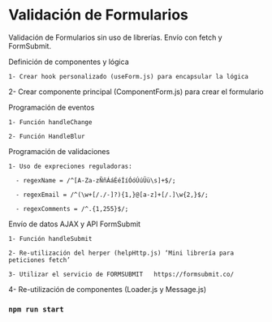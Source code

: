 # Validación de Formularios

Validación de Formularios sin uso de librerías. Envío con fetch y FormSubmit.   

Definición de componentes y lógica 

	1- Crear hook personalizado (useForm.js) para encapsular la lógica 

  2- Crear componente principal (ComponentForm.js) para crear el formulario 

Programación de eventos  

	1- Función handleChange 

	2- Función HandleBlur 

Programación de validaciones  

	1- Uso de expreciones reguladoras: 

      - regexName = /^[A-Za-zÑñÁáÉéÍíÓóÚúÜü\s]+$/; 

      - regexEmail = /^(\w+[/./-]?){1,}@[a-z]+[/.]\w{2,}$/; 

      - regexComments = /^.{1,255}$/; 

Envío de datos AJAX y API FormSubmit  

	1- Función handleSubmit 

	2- Re-utilización del herper (helpHttp.js) ‘Mini librería para peticiones fetch’ 

	3- Utilizar el servicio de FORMSUBMIT   https://formsubmit.co/ 

  4- Re-utilización de componentes (Loader.js y Message.js) 

### `npm run start`
